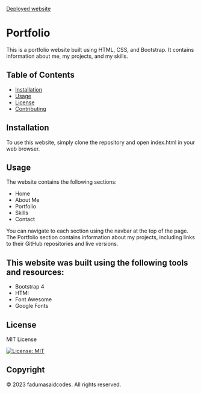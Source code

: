 [Deployed website](https://fadumasaidcodes.github.io/portfolio-2/)
# Portfolio 

This is a portfolio website built using HTML, CSS, and Bootstrap. It contains information about me, my projects, and my skills.

## Table of Contents 
* [Installation](#installation) 
* [Usage](#usage) 
* [License](#license)
* [Contributing](#contributing)

## Installation
To use this website, simply clone the repository and open index.html in your web browser.




## Usage

The website contains the following sections:

* Home
* About Me
* Portfolio
* Skills
* Contact

You can navigate to each section using the navbar at the top of the page. The Portfolio section contains information about my projects, including links to their GitHub repositories and live versions.

## This website was built using the following tools and resources:

* Bootstrap 4
* HTMl
* Font Awesome
* Google Fonts


## License

MIT License

[![License: MIT](https://img.shields.io/badge/License-MIT-yellow.svg)](https://opensource.org/licenses/MIT)

## Copyright

© 2023 fadumasaidcodes. All rights reserved.



